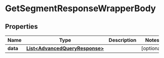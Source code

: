 

# GetSegmentResponseWrapperBody


## Properties

Name | Type | Description | Notes
------------ | ------------- | ------------- | -------------
**data** | [**List&lt;AdvancedQueryResponse&gt;**](AdvancedQueryResponse.md) |  |  [optional]



